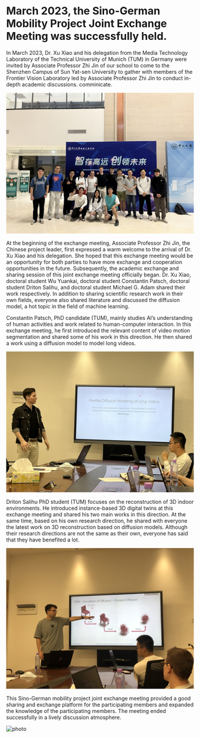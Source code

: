 # March 2023, the Sino-German Mobility Project Joint Exchange Meeting was successfully held.

In March 2023, Dr. Xu Xiao and his delegation from the Media Technology Laboratory of the Technical University of Munich (TUM) in Germany were invited by Associate Professor Zhi Jin of our school to come to the Shenzhen Campus of Sun Yat-sen University to gather with members of the Frontier Vision Laboratory led by Associate Professor Zhi Jin to conduct in-depth academic discussions. comminicate.

![photo](https://github.com/FVL2020/fvl.github.com/blob/master/news_photos/XuXiao1.JPEG)

At the beginning of the exchange meeting, Associate Professor Zhi Jin, the Chinese project leader, first expressed a warm welcome to the arrival of Dr. Xu Xiao and his delegation. She hoped that this exchange meeting would be an opportunity for both parties to have more exchange and cooperation opportunities in the future. Subsequently, the academic exchange and sharing session of this joint exchange meeting officially began. Dr. Xu Xiao, doctoral student Wu Yuankai, doctoral student Constantin Patsch, doctoral student Driton Salihu, and doctoral student Michael G. Adam shared their work respectively. In addition to sharing scientific research work in their own fields, everyone also shared literature and discussed the diffusion model, a hot topic in the field of machine learning.

Constantin Patsch, PhD candidate (TUM), mainly studies AI’s understanding of human activities and work related to human-computer interaction. In this exchange meeting, he first introduced the relevant content of video motion segmentation and shared some of his work in this direction. He then shared a work using a diffusion model to model long videos.

![photo](https://github.com/FVL2020/fvl.github.com/blob/master/news_photos/XuXiao2.JPEG)

Driton Salihu PhD student (TUM) focuses on the reconstruction of 3D indoor environments. He introduced instance-based 3D digital twins at this exchange meeting and shared his two main works in this direction. At the same time, based on his own research direction, he shared with everyone the latest work on 3D reconstruction based on diffusion models. Although their research directions are not the same as their own, everyone has said that they have benefited a lot.

![photo](https://github.com/FVL2020/fvl.github.com/blob/master/news_photos/XuXiao3.JPG)

This Sino-German mobility project joint exchange meeting provided a good sharing and exchange platform for the participating members and expanded the knowledge of the participating members. The meeting ended successfully in a lively discussion atmosphere.

![photo](https://github.com/FVL2020/fvl.github.com/blob/master/news_photos/XuXiao4.JPG)
